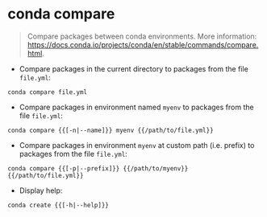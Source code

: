 # conda compare

> Compare packages between conda environments.
> More information: <https://docs.conda.io/projects/conda/en/stable/commands/compare.html>.

- Compare packages in the current directory to packages from the file `file.yml`:

`conda compare file.yml`

- Compare packages in environment named `myenv` to packages from the file `file.yml`:

`conda compare {{[-n|--name]}} myenv {{/path/to/file.yml}}`

- Compare packages in environment `myenv` at custom path (i.e. prefix) to packages from the file `file.yml`:

`conda compare {{[-p|--prefix]}} {{/path/to/myenv}} {{/path/to/file.yml}}`

- Display help:

`conda create {{[-h|--help]}}`

